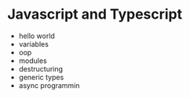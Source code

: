 # Javascript and Typescript

- hello world
- variables
- oop
- modules
- destructuring
- generic types
- async programmin

